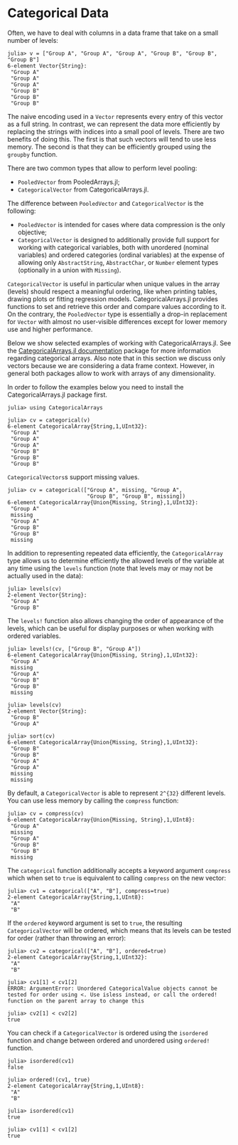 # Categorical Data

Often, we have to deal with columns in a data frame that take on a small number
of levels:

```jldoctest categorical
julia> v = ["Group A", "Group A", "Group A", "Group B", "Group B", "Group B"]
6-element Vector{String}:
 "Group A"
 "Group A"
 "Group A"
 "Group B"
 "Group B"
 "Group B"
```

The naive encoding used in a `Vector` represents every entry of this vector as a
full string. In contrast, we can represent the data more efficiently by
replacing the strings with indices into a small pool of levels. There are two
benefits of doing this. The first is that such vectors will tend to use less
memory. The second is that they can be efficiently grouped using the `groupby`
function.

There are two common types that allow to perform level pooling:
* `PooledVector` from PooledArrays.jl;
* `CategoricalVector` from CategoricalArrays.jl.

The difference between `PooledVector` and `CategoricalVector` is the following:
* `PooledVector` is intended for cases where data compression is the only objective;
* `CategoricalVector` is designed to additionally provide full support
   for working with categorical variables, both with unordered
  (nominal variables) and ordered categories (ordinal variables) at the expense
  of allowing only `AbstractString`, `AbstractChar`, or `Number` element types
  (optionally in a union with `Missing`).

`CategoricalVector` is useful in particular when unique values in the array
(levels) should respect a meaningful ordering, like when printing tables, drawing plots or
fitting regression models. CategoricalArrays.jl provides functions to set and retrieve
this order and compare values according to it. On the contrary, the `PooledVector` type
is essentially a drop-in replacement for `Vector` with almost no user-visible differences
except for lower memory use and higher performance. 

Below we show selected examples of working with CategoricalArrays.jl.
See the [CategoricalArrays.jl documentation](https://categoricalarrays.juliadata.org/stable/)
package for more information regarding categorical arrays.
Also note that in this section we discuss only vectors because
we are considering a data frame context. However, in
general both packages allow to work with arrays of any dimensionality.

In order to follow the examples below you need to install the
CategoricalArrays.jl package first.

```jldoctest categorical
julia> using CategoricalArrays

julia> cv = categorical(v)
6-element CategoricalArray{String,1,UInt32}:
 "Group A"
 "Group A"
 "Group A"
 "Group B"
 "Group B"
 "Group B"
```

`CategoricalVectors`s support missing values.

```jldoctest categorical
julia> cv = categorical(["Group A", missing, "Group A",
                         "Group B", "Group B", missing])
6-element CategoricalArray{Union{Missing, String},1,UInt32}:
 "Group A"
 missing
 "Group A"
 "Group B"
 "Group B"
 missing
```

In addition to representing repeated data efficiently, the `CategoricalArray`
type allows us to determine efficiently the allowed levels of the variable at
any time using the `levels` function (note that levels may or may not be
actually used in the data):

```jldoctest categorical
julia> levels(cv)
2-element Vector{String}:
 "Group A"
 "Group B"
```

The `levels!` function also allows changing the order of appearance of the
levels, which can be useful for display purposes or when working with ordered
variables.

```jldoctest categorical
julia> levels!(cv, ["Group B", "Group A"])
6-element CategoricalArray{Union{Missing, String},1,UInt32}:
 "Group A"
 missing
 "Group A"
 "Group B"
 "Group B"
 missing

julia> levels(cv)
2-element Vector{String}:
 "Group B"
 "Group A"

julia> sort(cv)
6-element CategoricalArray{Union{Missing, String},1,UInt32}:
 "Group B"
 "Group B"
 "Group A"
 "Group A"
 missing
 missing
```

By default, a `CategoricalVector` is able to represent ``2^{32}`` different
levels. You can use less memory by calling the `compress` function:

```jldoctest categorical
julia> cv = compress(cv)
6-element CategoricalArray{Union{Missing, String},1,UInt8}:
 "Group A"
 missing
 "Group A"
 "Group B"
 "Group B"
 missing

```

The `categorical` function additionally accepts a keyword argument `compress`
which when set to `true` is equivalent to calling `compress` on the new vector:

```jldoctest categorical
julia> cv1 = categorical(["A", "B"], compress=true)
2-element CategoricalArray{String,1,UInt8}:
 "A"
 "B"
```

If the `ordered` keyword argument is set to `true`, the resulting
`CategoricalVector` will be ordered, which means that its levels can be tested
for order (rather than throwing an error):

```jldoctest categorical
julia> cv2 = categorical(["A", "B"], ordered=true)
2-element CategoricalArray{String,1,UInt32}:
 "A"
 "B"

julia> cv1[1] < cv1[2]
ERROR: ArgumentError: Unordered CategoricalValue objects cannot be tested for order using <. Use isless instead, or call the ordered! function on the parent array to change this

julia> cv2[1] < cv2[2]
true
```

You can check if a `CategoricalVector` is ordered using the `isordered` function
and change between ordered and unordered using `ordered!` function.

```jldoctest categorical
julia> isordered(cv1)
false

julia> ordered!(cv1, true)
2-element CategoricalArray{String,1,UInt8}:
 "A"
 "B"

julia> isordered(cv1)
true

julia> cv1[1] < cv1[2]
true
```
